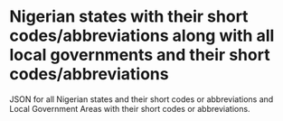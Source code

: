 # Nigerian states with their short codes/abbreviations along with all local governments and their short codes/abbreviations
JSON for all Nigerian states and their short codes or abbreviations and Local Government Areas with their short codes or abbreviations.
